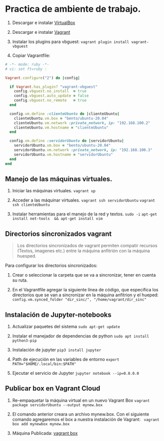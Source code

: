 # Practica de ambiente de trabajo.

1. Descargar e instalar [VirtualBox](https://www.virtualbox.org/ "VirtualBox")
2. Descargar e instalar [Vagrant](https://www.vagrantup.com/downloads "Vagrant")
3. Instalar los plugins para vbguest:
`vagrant plugin install vagrant-vbguest`

5. Copiar Vagrantfile:

```ruby
# -*- mode: ruby -*-
# vi: set ft=ruby :

Vagrant.configure("2") do |config|

  if Vagrant.has_plugin? "vagrant-vbguest"
    config.vbguest.no_install  = true
    config.vbguest.auto_update = false
    config.vbguest.no_remote   = true
  end

  config.vm.define :clienteUbuntu do |clienteUbuntu|
    clienteUbuntu.vm.box = "bento/ubuntu-20.04"
    clienteUbuntu.vm.network :private_network, ip: "192.168.100.2"
    clienteUbuntu.vm.hostname = "clienteUbuntu"
  end

  config.vm.define :servidorUbuntu do |servidorUbuntu|
    servidorUbuntu.vm.box = "bento/ubuntu-20.04"
    servidorUbuntu.vm.network :private_network, ip: "192.168.100.3"
    servidorUbuntu.vm.hostname = "servidorUbuntu"
  end
end

```
## Manejo de las máquinas virtuales.
1. Iniciar las máquinas virtuales.
`vagrant up`

2. Acceder a las máquinar virtuales.
`vagrant ssh servidorUbuntu`
`vagrant ssh clienteUbuntu`

3. Instalar herramientas para el manejo de la red y textos.
`sudo -i` 
`apt-get install net-tools  && apt-get install vim`

## Directorios sincronizados vagrant

> Los directorios sincronizados de vagrant permiten compatir recursos (Textos, imagenes etc.) entre la máquina anfitrión con la máquina huesped.

Para configurar los directorios sincronizados:

1. Crear o seleccionar la carpeta que se va a sincronizar, tener en cuenta su ruta.

2. En el Vagrantfile agregar la siguiente línea de código, que especifica los directorios que se van a sincronizar en la máquina anfitrion y el hueped:
`config.vm.synced_folder "dir_sinc/", "/home/vagrant/dir_sinc"`

## Instalación de Jupyter-notebooks

1. Actualizar paquetes del sistema
`sudo apt-get update`

2. Instalar el manejador de dependencias de python
`sudo apt install python3-pip`

3. Instalación de jupyter
`pip3 install jupyter`

4. Path de ejecución en las variables de entorno
`export PATH="$HOME/.local/bin:$PATH"`

5. Ejecutar el servicio de Jupyter
`jupyter notebook --ip=0.0.0.0`

## Publicar box en Vagrant Cloud
1. Re-empaquetar la máquina virtual en un nuevo Vagrant Box
`vagrant package servidorUbuntu --output mynew.box`

2. El comando anterior creara un archivo mynew.box. Con el siguiente comando agregaremos el box a nuestra instalación de Vagrant:
` vagrant box add mynewbox mynew.box`

3. Máquina Publicada: [vagrant box](https://app.vagrantup.com/dmuelas/boxes/ubuntu_basic "vagrant box")
